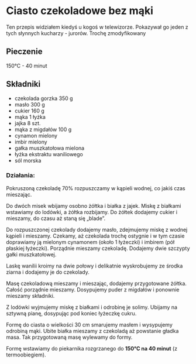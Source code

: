 # Ciasto czekoladowe bez mąki

Ten przepis widziałem kiedyś u kogoś w telewizorze. Pokazywał go jeden z tych słynnych kucharzy - jurorów. 
Trochę zmodyfikowany

## Pieczenie

150°C - 40 minut

## Składniki

- czekolada gorzka 350 g
- masło 300 g
- cukier 160 g
- mąka 1 łyżka
- jajka 8 szt.
- mąka z migdałów 100 g
- cynamon mielony
- imbir mielony
- gałka muszkatołowa mielona
- łyżka ekstraktu waniliowego
- sól morska

### Działania:

Pokruszoną czekoladę 70% rozpuszczamy w kąpieli wodnej, co jakiś czas mieszając.

Do dwóch misek wbijamy osobno żółtka i białka z jajek. Miskę z białkami wstawiamy do lodówki, a żółtka rozbijamy. Do żółtek dodajemy cukier i mieszamy, do czasu aż staną się „blade”.

Do rozpuszczonej czekolady dodajemy masło, zdejmujemy miskę z wodnej kąpieli i mieszamy. Czekamy, aż czekolada trochę ostygnie i w tym czasie doprawiamy ją mielonym cynamonem (około 1 łyżeczki) i imbirem (pół płaskiej łyżeczki). Porządnie mieszamy czekoladę. Dodajemy dwie szczypty gałki muszkatołowej.

Laskę wanilii kroimy na dwie połowy i delikatnie wyskrobujemy ze środka ziarna i dodajemy je do czekolady.

Masę czekoladową mieszamy i mieszając, dodajemy przygotowane żółtka. Całość porządnie mieszamy. Dosypujemy puder z migdałów i ponownie mieszamy składniki.

Z lodówki wyjmujemy miskę z białkami i odrobinę je solimy. Ubijamy na sztywną pianę, dosypując pod koniec łyżeczkę cukru.

Formę do ciasta o wielkości 30 cm smarujemy masłem i wysypujemy odrobiną mąki. Ubite białka
mieszamy z czekoladą aż powstanie gładka masa. Tak przygotowaną masę wylewamy do formy.

Formę wstawiamy do piekarnika rozgrzanego do **150°C na 40 minut** (z termoobiegiem).